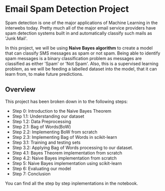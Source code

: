 # Email Spam Detection Project

Spam detection is one of the major applications of Machine Learning in the interwebs today. Pretty much all of the major email service providers have spam detection systems built in and automatically classify such mails as 'Junk Mail'.

In this project, we will be using **Naive Bayes algorithm** to create a model that can classify SMS messages as spam or not spam. Being able to identify spam messages is a binary classification problem as messages are classified as either 'Spam' or 'Not Spam'. Also, this is a supervised learning problem, as we will be feeding a labelled dataset into the model, that it can learn from, to make future predictions.

## Overview

This project has been broken down in to the following steps:

- Step 0: Introduction to the Naive Bayes Theorem
- Step 1.1: Understanding our dataset
- Step 1.2: Data Preprocessing
- Step 2.1: Bag of Words(BoW)
- Step 2.2: Implementing BoW from scratch
- Step 2.3: Implementing Bag of Words in scikit-learn
- Step 3.1: Training and testing sets
- Step 3.2: Applying Bag of Words processing to our dataset.
- Step 4.1: Bayes Theorem implementation from scratch
- Step 4.2: Naive Bayes implementation from scratch
- Step 5: Naive Bayes implementation using scikit-learn
- Step 6: Evaluating our model
- Step 7: Conclusion

You can find all the step by step inplementations in the notebook.
